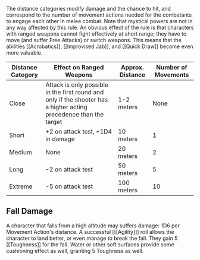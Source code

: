 The distance categories modify damage and the chance to hit, and correspond to the number of movement actions needed for the combatants to engage each other in melee combat. Note that mystical powers are not in any way affected by this rule. An obvious effect of the rule is that characters with ranged weapons cannot fight effectively at short range; they have to move (and suffer Free Attacks) or switch weapons. This means that the abilities [[Acrobatics]], [[Improvised Jab]], and [[Quick Draw]] become even more valuable.

| Distance Category | Effect on Ranged Weapons                                                                                          | Approx. Distance | Number of Movements |
| ----------------- | ----------------------------------------------------------------------------------------------------------------- | ---------------- | ------------------- |
| Close             | Attack is only possible in the first round and only if the shooter has a higher acting precedence than the target | 1-2 meters       | None                |
| Short             | +2 on attack test, +1D4 in damage                                                                                 | 10 meters        | 1                   |
| Medium            | None                                                                                                              | 20 meters        | 2                   |
| Long              | -2 on attack test                                                                                                 | 50 meters        | 5                   |
| Extreme           | -5 on attack test                                                                                                 | 100 meters       | 10                  |
## Fall Damage
A character that falls from a high altitude may suffers damage: 1D6 per Movement Action's distance. A successful \[[[Agility]]\] roll allows the character to land better, or even manage to break the fall. They gain 5 [[Toughness]] for the fall. Water or other soft surfaces provide some cushioning effect as well, granting 5 Toughness as well.